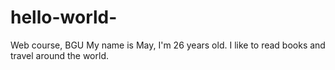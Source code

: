 # hello-world-
Web course, BGU
My name is May, I'm 26 years old.
I like to read books and travel around the world.

